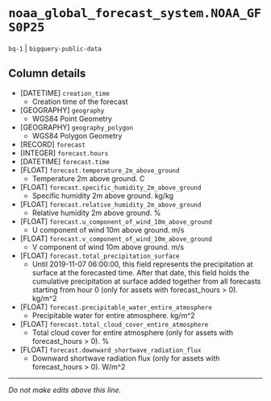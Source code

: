 # `noaa_global_forecast_system.NOAA_GFS0P25`
`bq-1` | `bigquery-public-data`

## Column details
* [DATETIME]  `creation_time`
  - Creation time of the forecast
* [GEOGRAPHY] `geography`
  - WGS84 Point Geometry
* [GEOGRAPHY] `geography_polygon`
  - WGS84 Polygon Geometry
* [RECORD]    `forecast`
* [INTEGER]   `forecast.hours`
* [DATETIME]  `forecast.time`
* [FLOAT]     `forecast.temperature_2m_above_ground`
  - Temperature 2m above ground. C
* [FLOAT]     `forecast.specific_humidity_2m_above_ground`
  - Specific humidity 2m above ground. kg/kg
* [FLOAT]     `forecast.relative_humidity_2m_above_ground`
  - Relative humidity 2m above ground. %
* [FLOAT]     `forecast.u_component_of_wind_10m_above_ground`
  - U component of wind 10m above ground. m/s
* [FLOAT]     `forecast.v_component_of_wind_10m_above_ground`
  - V component of wind 10m above ground. m/s
* [FLOAT]     `forecast.total_precipitation_surface`
  - Until 2019-11-07 06:00:00, this field represents the precipitation at surface at the forecasted time. After that date, this field holds the cumulative precipitation at surface added together from all forecasts starting from hour 0 (only for assets with forecast_hours > 0). kg/m^2
* [FLOAT]     `forecast.precipitable_water_entire_atmosphere`
  - Precipitable water for entire atmosphere. kg/m^2
* [FLOAT]     `forecast.total_cloud_cover_entire_atmosphere`
  - Total cloud cover for entire atmosphere (only for assets with forecast_hours > 0). %
* [FLOAT]     `forecast.downward_shortwave_radiation_flux`
  - Downward shortwave radiation flux (only for assets with forecast_hours > 0). W/m^2

-------------------------------------------------------------------------------
*Do not make edits above this line.*
